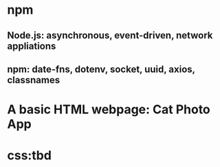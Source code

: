 # npm
## Node.js: asynchronous, event-driven, network appliations
## npm: date-fns, dotenv, socket, uuid, axios, classnames
# A basic HTML webpage: Cat Photo App
# css:tbd
